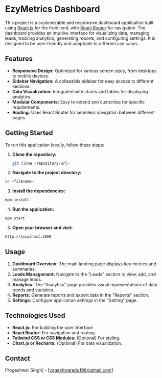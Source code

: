 # EzyMetrics Dashboard

This project is a customizable and responsive dashboard application built using [React.js](https://reactjs.org/) for the front-end, with [React Router](https://reactrouter.com/) for navigation. The dashboard provides an intuitive interface for visualizing data, managing leads, tracking analytics, generating reports, and configuring settings. It is designed to be user-friendly and adaptable to different use cases.

## Features

- **Responsive Design:** Optimized for various screen sizes, from desktops to mobile devices.
- **Sidebar Navigation:** A collapsible sidebar for easy access to different sections.
- **Data Visualization:** Integrated with charts and tables for displaying analytics.
- **Modular Components:** Easy to extend and customize for specific requirements.
- **Routing:** Uses React Router for seamless navigation between different pages.

## Getting Started

To run this application locally, follow these steps:

1. **Clone the repository:**
   ```bash
   git clone <repository-url>
   ```

2. **Navigate to the project directory:**
```bash
cd <filename>
```

3. **Install the dependencies:**
```bash
npm install
```
4. **Run the application:**
```bash
npm start
```
5. **Open your browser and visit:**
```bash
http://localhost:3000
```


## Usage
1. **Dashboard Overview:** The main landing page displays key metrics and summaries.
2. **Leads Management:** Navigate to the "Leads" section to view, add, and manage leads.
3. **Analytics:** The "Analytics" page provides visual representations of data trends and statistics.
4. **Reports:** Generate reports and export data in the "Reports" section.
5. **Settings:** Configure application settings in the "Setting" page.


## Technologies Used
- **React.js:** For building the user interface.
- **React Router:** For navigation and routing.
- **Tailwind CSS or CSS Modules:** (Optional) For styling.
- **Chart.js or Recharts:** (Optional) For data visualization.

## Contact
[Yogeshwar Singh] - [yogeshwaredu198@gmail.com]